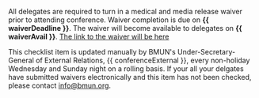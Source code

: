 All delegates are required to turn in a medical and media release waiver prior to attending conference.  Waiver completion is due on **{{ waiverDeadline }}**. The waiver will become available to delegates on **{{ waiverAvail }}**. <a href= "{{ waiverLink }}"> The link to the waiver will be here </a>

This checklist item is updated manually by BMUN's Under-Secretary-General of External Relations, {{ conferenceExternal }}, every non-holiday Wednesday and Sunday night on a rolling basis. If your all your delgates have submitted waivers electronically and this item has not been checked, please contact info@bmun.org.